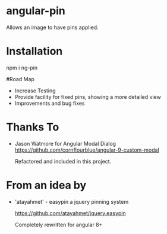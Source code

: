 # angular-pin
Allows an image to have pins applied.

# Installation
npm i ng-pin

#Road Map
- Increase Testing
- Provide facility for fixed pins, showing a more detailed view
- Improvements and bug fixes

# Thanks To
- Jason Watmore for Angular Modal Dialog
  https://github.com/cornflourblue/angular-9-custom-modal
  
  Refactored and included in this project.
  
# From an idea by 
- 'atayahmet' - easypin a jquery pinning system

  https://github.com/atayahmet/jquery.easypin
  
  Completely rewritten for angular 8+
